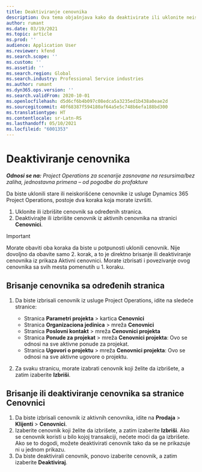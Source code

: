 ```yaml
---
title: Deaktiviranje cenovnika
description: Ova tema objašnjava kako da deaktivirate ili uklonite neiskorišćene ili stare cenovnike.
author: rumant
ms.date: 03/19/2021
ms.topic: article
ms.prod: ''
audience: Application User
ms.reviewer: kfend
ms.search.scope: ''
ms.custom: ''
ms.assetid: ''
ms.search.region: Global
ms.search.industry: Professional Service industries
ms.author: rumant
ms.dyn365.ops.version: ''
ms.search.validFrom: 2020-10-01
ms.openlocfilehash: d5d6cf6b4b097c08edca5a3235ed1b438a0eae2d
ms.sourcegitcommit: 40f68387f594180af64a5e5c748b6efa188bd300
ms.translationtype: HT
ms.contentlocale: sr-Latn-RS
ms.lasthandoff: 05/10/2021
ms.locfileid: "6001353"
---
```

# <a name="deactivate-price-lists"></a>Deaktiviranje cenovnika 

_**Odnosi se na:** Project Operations za scenarije zasnovane na resursima/bez zaliha, jednostavna primena – od pogodbe do profakture_

Da biste uklonili stare ili neiskorišćene cenovnike iz usluge Dynamics 365 Project Operations, postoje dva koraka koja morate izvršiti. 

1. Uklonite ili izbrišite cenovnik sa određenih stranica.
2. Deaktivirajte ili izbrišite cenovnik iz aktivnih cenovnika na stranici **Cenovnici**.

>[!IMPORTANT]
> Morate obaviti oba koraka da biste u potpunosti uklonili cenovnik. Nije dovoljno da obavite samo 2. korak, a to je direktno brisanje ili deaktiviranje cenovnika iz prikaza Aktivni cenovnici. Morate izbrisati i povezivanje ovog cenovnika sa svih mesta pomenutih u 1. koraku.

## <a name="delete-the-price-list-from-specific-pages"></a>Brisanje cenovnika sa određenih stranica
1. Da biste izbrisali cenovnik iz usluge Project Operations, idite na sledeće stranice:  

      - Stranica **Parametri projekta** > kartica **Cenovnici**
      - Stranica **Organizaciona jedinica** > mreža **Cenovnici**
      - Stranica **Poslovni kontakt** > mreža **Cenovnici projekta**
      - Stranica **Ponude za projekat** > mreža **Cenovnici projekta**: Ovo se odnosi na sve aktivne ponude za projekat.
      - Stranica **Ugovori o projektu** > mreža **Cenovnici projekta**: Ovo se odnosi na sve aktivne ugovore o projektu.

 2. Za svaku stranicu, morate izabrati cenovnik koji želite da izbrišete, a zatim izaberite **Izbriši**. 
 
## <a name="delete-or-deactivate-the-price-list-from-the-price-lists-page"></a>Brisanje ili deaktiviranje cenovnika sa stranice Cenovnici
 
1. Da biste izbrisali cenovnik iz aktivnih cenovnika, idite na **Prodaja** > **Klijenti** > **Cenovnici**. 
2. Izaberite cenovnik koji želite da izbrišete, a zatim izaberite **Izbriši**. Ako se cenovnik koristi u bilo kojoj transakciji, nećete moći da ga izbrišete. Ako se to dogodi, možete deaktivirati cenovnik tako da se ne prikazuje ni u jednom prikazu. 
3. Da biste deaktivirali cenovnik, ponovo izaberite cenovnik, a zatim izaberite **Deaktiviraj**.   
